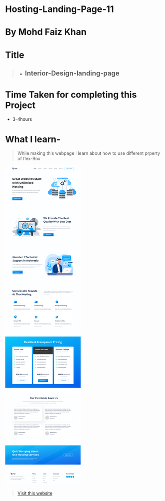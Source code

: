 # Hosting-Landing-Page-11

# By Mohd Faiz Khan

# Title
  > - ## Interior-Design-landing-page

# Time Taken for completing this Project
  - 3-4hours
 
# What I learn- 
 
 > While making this webpage I learn about how to use different prperty of flex-Box
 
 
 
 
  ![Website-demo-pic](https://raw.githubusercontent.com/mfaizk/Hosting-Landing-Page-11/master/11.png)



> [Visit this website](https://hosting-landing-page1.netlify.app/)
